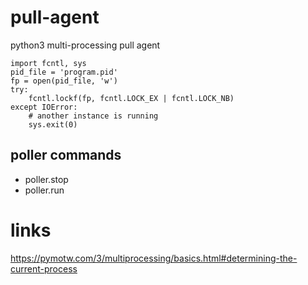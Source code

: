 # pull-agent
python3 multi-processing pull agent


```
import fcntl, sys
pid_file = 'program.pid'
fp = open(pid_file, 'w')
try:
    fcntl.lockf(fp, fcntl.LOCK_EX | fcntl.LOCK_NB)
except IOError:
    # another instance is running
    sys.exit(0)
```


## poller commands
* poller.stop
* poller.run


# links

https://pymotw.com/3/multiprocessing/basics.html#determining-the-current-process

